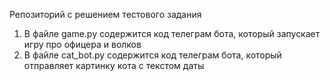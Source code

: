Репозиторий с решением тестового задания
1) В файле game.py содержится код телеграм бота, который запускает игру про офицера и волков
2) В файле cat_bot.py содержится код телеграм бота, который отправляет картинку кота с текстом даты
